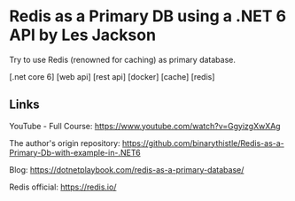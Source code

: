 # Redis as a Primary DB using a .NET 6 API by Les Jackson

Try to use Redis (renowned for caching) as primary database.

[.net core 6] [web api] [rest api] [docker] [cache] [redis]

## Links

YouTube - Full Course: https://www.youtube.com/watch?v=GgyizgXwXAg

The author's origin repository: https://github.com/binarythistle/Redis-as-a-Primary-Db-with-example-in-.NET6

Blog: https://dotnetplaybook.com/redis-as-a-primary-database/

Redis official: https://redis.io/
